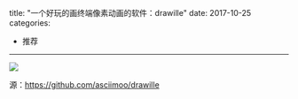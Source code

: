 title: "一个好玩的画终端像素动画的软件：drawille"
date: 2017-10-25
categories:
- 推荐
---

![](https://github.com/asciimoo/drawille/raw/master/docs/images/rotating_cube.gif)

源：<https://github.com/asciimoo/drawille>
